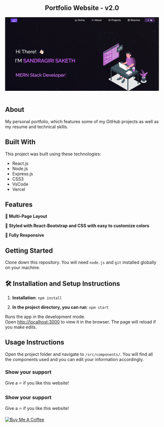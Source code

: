 <h2 align="center">
  Portfolio Website - v2.0<br/>
</h2>
<div align="center">
  <img alt="Demo" src="./Images/homeimg.png" />
</div>

<br/>

## About

My personal portfolio, which features some of my GitHub projects as well as my resume and technical skills.

## Built With

This project was built using these technologies:
- React.js
- Node.js
- Express.js
- CSS3
- VsCode
- Vercel

## Features

**📖 Multi-Page Layout**

**🎨 Styled with React-Bootstrap and CSS with easy to customize colors**

**📱 Fully Responsive**

## Getting Started

Clone down this repository. You will need `node.js` and `git` installed globally on your machine.

## 🛠 Installation and Setup Instructions

1. **Installation**: `npm install`

2. **In the project directory, you can run**: `npm start`

Runs the app in the development mode.\
Open [http://localhost:3000](http://localhost:3000) to view it in the browser. The page will reload if you make edits.

## Usage Instructions

Open the project folder and navigate to `/src/components/`. You will find all the components used and you can edit your information accordingly.

### Show your support

Give a ⭐ if you like this website!
### Show your support

Give a ⭐ if you like this website!

<a href="https://www.buymeacoffee.com/yourlink" target="_blank">
  <img src="https://www.buymeacoffee.com/assets/img/custom_images/orange_img.png" alt="Buy Me A Coffee" height="60px" width="217px">
</a>
